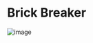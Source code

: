 # Brick Breaker

![image](https://github.com/user-attachments/assets/31e345d0-9119-4ddc-b1a2-83ad7de4b224)
